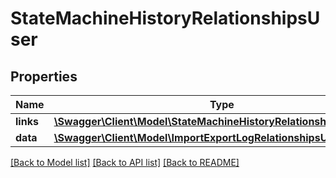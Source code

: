 # StateMachineHistoryRelationshipsUser

## Properties
Name | Type | Description | Notes
------------ | ------------- | ------------- | -------------
**links** | [**\Swagger\Client\Model\StateMachineHistoryRelationshipsUserLinks**](StateMachineHistoryRelationshipsUserLinks.md) |  | [optional] 
**data** | [**\Swagger\Client\Model\ImportExportLogRelationshipsUserData**](ImportExportLogRelationshipsUserData.md) |  | [optional] 

[[Back to Model list]](../../README.md#documentation-for-models) [[Back to API list]](../../README.md#documentation-for-api-endpoints) [[Back to README]](../../README.md)

